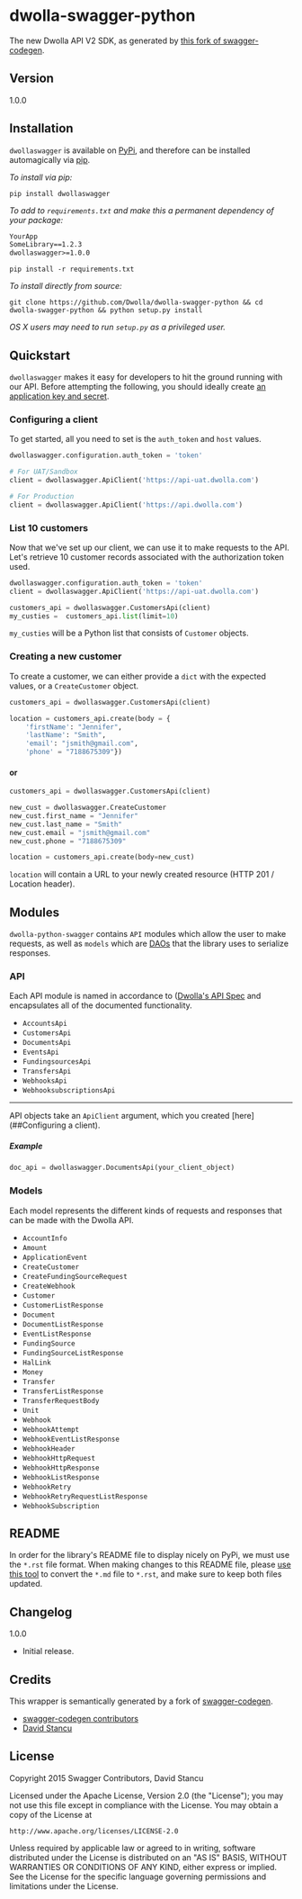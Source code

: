dwolla-swagger-python
=========

The new Dwolla API V2 SDK, as generated by [this fork of swagger-codegen](https://github.com/mach-kernel/swagger-codegen). 

## Version

1.0.0

## Installation

`dwollaswagger` is available on [PyPi](https://pypi.python.org/pypi/dwollaswagger), and therefore can be installed automagically via [pip](https://pip.pypa.io/en/latest/installing.html).

*To install via pip:*

```
pip install dwollaswagger
```

*To add to `requirements.txt` and make this a permanent dependency of your package:*

```requirements.txt
YourApp
SomeLibrary==1.2.3
dwollaswagger>=1.0.0
```
```
pip install -r requirements.txt
```

*To install directly from source:*
```
git clone https://github.com/Dwolla/dwolla-swagger-python && cd dwolla-swagger-python && python setup.py install 
```

*OS X users may need to run `setup.py` as a privileged user.*

## Quickstart

`dwollaswagger` makes it easy for developers to hit the ground running with our API. Before attempting the following, you should ideally create [an application key and secret](https://www.dwolla.com/applications).

### Configuring a client

To get started, all you need to set is the `auth_token` and `host` values. 

```python
dwollaswagger.configuration.auth_token = 'token'

# For UAT/Sandbox
client = dwollaswagger.ApiClient('https://api-uat.dwolla.com')

# For Production
client = dwollaswagger.ApiClient('https://api.dwolla.com')
```

### List 10 customers

Now that we've set up our client, we can use it to make requests to the API. Let's retrieve 10 customer records associated with the authorization token used. 

```python
dwollaswagger.configuration.auth_token = 'token'
client = dwollaswagger.ApiClient('https://api-uat.dwolla.com')

customers_api = dwollaswagger.CustomersApi(client)
my_custies =  customers_api.list(limit=10)
```

`my_custies` will be a Python list that consists of `Customer` objects. 

### Creating a new customer

To create a customer, we can either provide a `dict` with the expected values, or a `CreateCustomer` object. 

```python
customers_api = dwollaswagger.CustomersApi(client)

location = customers_api.create(body = {
    'firstName': "Jennifer",
    'lastName': "Smith",
    'email': "jsmith@gmail.com",
    'phone' = "7188675309"})
```

#### or 

```python
customers_api = dwollaswagger.CustomersApi(client)

new_cust = dwollaswagger.CreateCustomer
new_cust.first_name = "Jennifer"
new_cust.last_name = "Smith"
new_cust.email = "jsmith@gmail.com"
new_cust.phone = "7188675309"

location = customers_api.create(body=new_cust)
```

`location` will contain a URL to your newly created resource (HTTP 201 / Location header).

## Modules

`dwolla-python-swagger` contains `API` modules which allow the user to make requests, as well as `models` which are [DAOs](https://en.wikipedia.org/wiki/Data_access_object) that the library uses to serialize responses. 

### API
Each API module is named in accordance to ([Dwolla's API Spec](http://docsv2.dwolla.com/) and encapsulates all of the documented functionality. 

* `AccountsApi`
* `CustomersApi`
* `DocumentsApi`
* `EventsApi`
* `FundingsourcesApi`
* `TransfersApi`
* `WebhooksApi`
* `WebhooksubscriptionsApi`

----------

API objects take an `ApiClient` argument, which you created [here](##Configuring a client).

##### Example 
```python
doc_api = dwollaswagger.DocumentsApi(your_client_object)
```

### Models

Each model represents the different kinds of requests and responses that can be made with the Dwolla API. 

* `AccountInfo`
* `Amount`
* `ApplicationEvent`
* `CreateCustomer`
* `CreateFundingSourceRequest`
* `CreateWebhook`
* `Customer`
* `CustomerListResponse`
* `Document`
* `DocumentListResponse`
* `EventListResponse`
* `FundingSource`
* `FundingSourceListResponse`
* `HalLink`
* `Money`
* `Transfer`
* `TransferListResponse`
* `TransferRequestBody`
* `Unit`
* `Webhook`
* `WebhookAttempt`
* `WebhookEventListResponse`
* `WebhookHeader`
* `WebhookHttpRequest`
* `WebhookHttpResponse`
* `WebhookListResponse`
* `WebhookRetry`
* `WebhookRetryRequestListResponse`
* `WebhookSubscription`

## README

In order for the library's README file to display nicely on PyPi, we must use the `*.rst` file format. When making changes to this README file, please [use this tool](http://johnmacfarlane.net/pandoc/try/) to convert the `*.md` file to `*.rst`, and make sure to keep both files updated.

## Changelog

1.0.0
* Initial release.

## Credits

This wrapper is semantically generated by a fork of [swagger-codegen](http://github.com/mach-kernel/swagger-codegen). 
 - [swagger-codegen contributors](https://github.com/swagger-api/swagger-codegen/network/members)
 - [David Stancu](http://github.com/mach-kernel)

## License

Copyright 2015 Swagger Contributors, David Stancu

Licensed under the Apache License, Version 2.0 (the "License");
you may not use this file except in compliance with the License.
You may obtain a copy of the License at

    http://www.apache.org/licenses/LICENSE-2.0

Unless required by applicable law or agreed to in writing, software
distributed under the License is distributed on an "AS IS" BASIS,
WITHOUT WARRANTIES OR CONDITIONS OF ANY KIND, either express or implied.
See the License for the specific language governing permissions and
limitations under the License.
